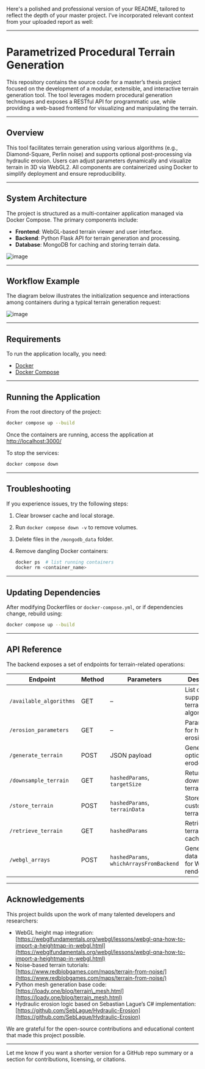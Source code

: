 Here's a polished and professional version of your README, tailored to reflect the depth of your master project. I’ve incorporated relevant context from your uploaded report as well:

---

# Parametrized Procedural Terrain Generation

This repository contains the source code for a master’s thesis project focused on the development of a modular, extensible, and interactive terrain generation tool. The tool leverages modern procedural generation techniques and exposes a RESTful API for programmatic use, while providing a web-based frontend for visualizing and manipulating the terrain.

---

## Overview

This tool facilitates terrain generation using various algorithms (e.g., Diamond-Square, Perlin noise) and supports optional post-processing via hydraulic erosion. Users can adjust parameters dynamically and visualize terrain in 3D via WebGL2. All components are containerized using Docker to simplify deployment and ensure reproducibility.

---

## System Architecture

The project is structured as a multi-container application managed via Docker Compose. The primary components include:

* **Frontend**: WebGL-based terrain viewer and user interface.
* **Backend**: Python Flask API for terrain generation and processing.
* **Database**: MongoDB for caching and storing terrain data.

![image](https://github.com/user-attachments/assets/5398961b-7458-43c4-8fe9-e1d558de9d60)


---

## Workflow Example

The diagram below illustrates the initialization sequence and interactions among containers during a typical terrain generation request:

![image](https://github.com/user-attachments/assets/76a8039e-fa52-4ecb-8d62-9eedabb76f59)


---

## Requirements

To run the application locally, you need:

* [Docker](https://docs.docker.com/get-docker/)
* [Docker Compose](https://docs.docker.com/compose/)

---

## Running the Application

From the root directory of the project:

```bash
docker compose up --build
```

Once the containers are running, access the application at [http://localhost:3000/](http://localhost:3000/)

To stop the services:

```bash
docker compose down
```

---

## Troubleshooting

If you experience issues, try the following steps:

1. Clear browser cache and local storage.
2. Run `docker compose down -v` to remove volumes.
3. Delete files in the `/mongodb_data` folder.
4. Remove dangling Docker containers:

   ```bash
   docker ps  # list running containers
   docker rm <container_name>
   ```

---

## Updating Dependencies

After modifying Dockerfiles or `docker-compose.yml`, or if dependencies change, rebuild using:

```bash
docker compose up --build
```

---

## API Reference

The backend exposes a set of endpoints for terrain-related operations:

| Endpoint                | Method | Parameters                               | Description                              |
| ----------------------- | ------ | ---------------------------------------- | ---------------------------------------- |
| `/available_algorithms` | GET    | –                                        | List of supported terrain algorithms     |
| `/erosion_parameters`   | GET    | –                                        | Parameters for hydraulic erosion         |
| `/generate_terrain`     | POST   | JSON payload                             | Generate and optionally erode terrain    |
| `/downsample_terrain`   | GET    | `hashedParams`, `targetSize`             | Return a downsampled terrain             |
| `/store_terrain`        | POST   | `hashedParams`, `terrainData`            | Store a custom terrain                   |
| `/retrieve_terrain`     | GET    | `hashedParams`                           | Retrieve terrain from cache              |
| `/webgl_arrays`         | POST   | `hashedParams`, `whichArraysFromBackend` | Generate data arrays for WebGL rendering |

---

## Acknowledgements

This project builds upon the work of many talented developers and researchers:

* WebGL height map integration:
  [https://webglfundamentals.org/webgl/lessons/webgl-qna-how-to-import-a-heightmap-in-webgl.html](https://webglfundamentals.org/webgl/lessons/webgl-qna-how-to-import-a-heightmap-in-webgl.html)
* Noise-based terrain tutorials:
  [https://www.redblobgames.com/maps/terrain-from-noise/](https://www.redblobgames.com/maps/terrain-from-noise/)
* Python mesh generation base code:
  [https://loady.one/blog/terrain\_mesh.html](https://loady.one/blog/terrain_mesh.html)
* Hydraulic erosion logic based on Sebastian Lague’s C# implementation:
  [https://github.com/SebLague/Hydraulic-Erosion](https://github.com/SebLague/Hydraulic-Erosion)

We are grateful for the open-source contributions and educational content that made this project possible.

---

Let me know if you want a shorter version for a GitHub repo summary or a section for contributions, licensing, or citations.

